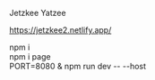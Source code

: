 Jetzkee Yatzee

https://jetzkee2.netlify.app/

npm i \
npm i page \
PORT=8080 & npm run dev -- --host
